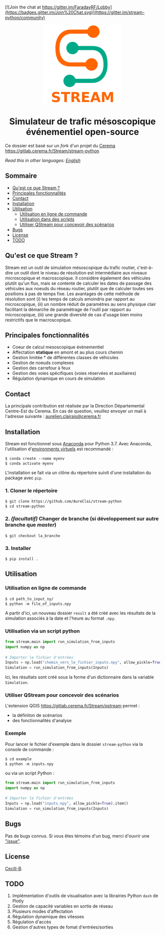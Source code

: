 [![Join the chat at https://gitter.im/FaradayRF/Lobby](https://badges.gitter.im/Join%20Chat.svg)](https://gitter.im/stream-python/community)

<p align="center">
  <img src="https://github.com/AureClai/stream-python/blob/master/img/logo_plus_name.png" width=256 height=256/>
</p>

<h1 align="center">Simulateur de trafic mésoscopique événementiel open-source</h1>

Ce dossier est basé sur un _fork_ d'un projet du [Cerema](https://cerema.fr)
https://gitlab.cerema.fr/Stream/stream-python

_Read this in other languages:_ _[English](https://github.com/AureClai/stream-python/blob/master/README.en.md)_

## Sommaire

- [Qu'est ce que Stream ?](#qu'est-ce-que-stream)
- [Principales fonctionnalités](#principales-fonctionnalites)
- [Contact](#contact)
- [Installation](#installation)
- [Utilisation](#utilisation)
  - [Utilisation en ligne de commande](#utilisation-en-ligne-de-commande)
  - [Utilisation dans des scripts](#Utilisation-dans-des-scripts)
  - [Utiliser QStream pour concevoir des scénarios](#utiliser-qstream-pour-concevoir-des-scenarios)
- [Bugs](#bugs)
- [License](#license)
- [TODO](#todo)

## Qu'est ce que Stream ?

Stream est un outil de simulation mésoscopique du trafic routier, c'est-à-dire un outil dont le niveau de résolution est intermédiaire aux niveaux microscopique et macroscopique. Il considère également des véhicules plutôt qu'un flux, mais se contente de calculer les dates de passage des véhicules aux noeuds du réseau routier, plutôt que de calculer toutes ses positions à pas de temps fixe.
Les avantages de cette méthode de résolution sont (i) les temps de calculs amoindris par rapport au microscopique, (ii) un nombre réduit de paramètres au sens physique clair facilitant la démarche de paramétrage de l'outil par rapport au microscopique, (iii) une grande diversité de cas d'usage bien moins restrictifs que le macroscopique.

## Principales fonctionnalités

- Coeur de calcul mesoscopique événementiel
- Affectation **statique** en amont et au plus cours chemin
- Gestion limitée \* de différentes classes de véhicules
- Gestion de noeuds complexes
- Gestion des carrefour à feux
- Gestion des voies spécifiques (voies réservées et auxiliaires)
- Régulation dynamique en cours de simulation

## Contact

La principale contribution est réalisée par la Direction Départemental Centre-Est du Cerema. En cas de question, veuillez envoyer un mail à l'adresse suivante :
aurelien.clairais@cerema.fr

## Installation

Stream est fonctionnel sous [Anaconda](https://www.anaconda.com/distribution/) pour Python 3.7.
Avec Anaconda, l'utilisation d'[environments virtuels](https://docs.conda.io/projects/conda/en/latest/user-guide/tasks/manage-environments.html) est recommandé :

```
$ conda create --name myenv
$ conda activate myenv
```

L'installation se fait via un clône du répertoire suivit d'une installation du package avec `pip`.

### 1. Cloner le répertoire

```console
$ git clone https://github.com/AureClai/stream-python
$ cd stream-python
```

### 2. _(facultatif)_ Changer de branche (si développement sur autre branche que _master_)

```console
$ git checkout la_branche
```

### 3. Installer

```console
$ pip install .
```

## Utilisation

### Utilisation en ligne de commande

```
$ cd path_to_input_ny/
$ python -m file_of_inputs.npy
```

A partir d'ici, un nouveau dossier `result` a été créé avec les résultats de la simulation associés à la date et l'heure au format `.npy`.

### Utilisation via un script python

```python
from stream.main import run_simulation_from_inputs
import numpy as np

# Importer le fichier d'entrées
Inputs = np.load("chemin_vers_le_fichier_inputs.npy", allow_pickle=True).item()
Simulation = run_simulation_from_inputs(Inputs)
```

Ici, les résultats sont créé sous la forme d'un dictionnaire dans la variable `Simulation`.

### Utiliser QStream pour concevoir des scénarios

L'extension QGIS https://gitlab.cerema.fr/Stream/qstream permet :

- la définiton de scénarios
- des fonctionnalités d'analyse

### Exemple

Pour lancer le fichier d'exemple dans le dossier `stream-python` via la console de commande :

```console
$ cd example
$ python -m inputs.npy
```

ou via un script Python :

```python
from stream.main import run_simulation_from_inputs
import numpy as np

# Importer le fichier d'entrées
Inputs = np.load("inputs.npy", allow_pickle=True).item()
Simulation = run_simulation_from_inputs(Inputs)
```

## Bugs

Pas de bugs connus. Si vous êtes témoins d'un bug, merci d'ouvrir une ["_issue_"](https://github.com/AureClai/stream-python/issues/new).

## License

[Cecill-B](http://www.cecill.info/licences/Licence_CeCILL-B_V1-fr.html).

## TODO

1. Implémentation d'outils de visualisation avec la librairies Python `dash` de Plotly
2. Gestion de capacité variables en sortie de réseau
3. Plusieurs modes d'affectation
4. Régulation dynamique des vitesses
5. Régulation d'accès
6. Gestion d'autres types de fomat d'entrées/sorties
